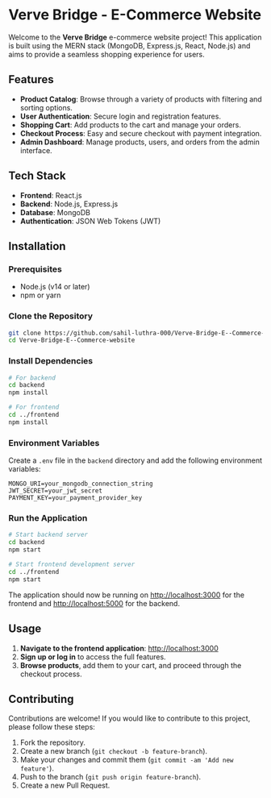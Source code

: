 
# Verve Bridge - E-Commerce Website

Welcome to the **Verve Bridge** e-commerce website project! This application is built using the MERN stack (MongoDB, Express.js, React, Node.js) and aims to provide a seamless shopping experience for users. 

## Features

- **Product Catalog**: Browse through a variety of products with filtering and sorting options.
- **User Authentication**: Secure login and registration features.
- **Shopping Cart**: Add products to the cart and manage your orders.
- **Checkout Process**: Easy and secure checkout with payment integration.
- **Admin Dashboard**: Manage products, users, and orders from the admin interface.

## Tech Stack

- **Frontend**: React.js
- **Backend**: Node.js, Express.js
- **Database**: MongoDB
- **Authentication**: JSON Web Tokens (JWT)


## Installation

### Prerequisites

- Node.js (v14 or later)
- npm or yarn

### Clone the Repository

```bash
git clone https://github.com/sahil-luthra-000/Verve-Bridge-E--Commerce-website.git
cd Verve-Bridge-E--Commerce-website
```

### Install Dependencies

```bash
# For backend
cd backend
npm install

# For frontend
cd ../frontend
npm install
```

### Environment Variables

Create a `.env` file in the `backend` directory and add the following environment variables:

```env
MONGO_URI=your_mongodb_connection_string
JWT_SECRET=your_jwt_secret
PAYMENT_KEY=your_payment_provider_key
```

### Run the Application

```bash
# Start backend server
cd backend
npm start

# Start frontend development server
cd ../frontend
npm start
```

The application should now be running on [http://localhost:3000](http://localhost:3000) for the frontend and [http://localhost:5000](http://localhost:5000) for the backend.

## Usage

1. **Navigate to the frontend application**: [http://localhost:3000](http://localhost:3000)
2. **Sign up or log in** to access the full features.
3. **Browse products**, add them to your cart, and proceed through the checkout process.

## Contributing

Contributions are welcome! If you would like to contribute to this project, please follow these steps:

1. Fork the repository.
2. Create a new branch (`git checkout -b feature-branch`).
3. Make your changes and commit them (`git commit -am 'Add new feature'`).
4. Push to the branch (`git push origin feature-branch`).
5. Create a new Pull Request.


